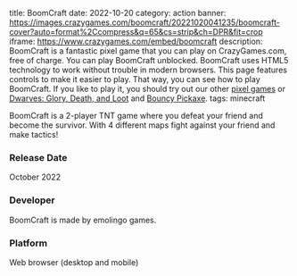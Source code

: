 title: BoomCraft
date: 2022-10-20
category: action
banner: https://images.crazygames.com/boomcraft/20221020041235/boomcraft-cover?auto=format%2Ccompress&q=65&cs=strip&ch=DPR&fit=crop
iframe: https://www.crazygames.com/embed/boomcraft
description: BoomCraft is a fantastic pixel game that you can play on CrazyGames.com, free of charge. You can play BoomCraft unblocked. BoomCraft uses HTML5 technology to work without trouble in modern browsers. This page features controls to make it easier to play. That way, you can see how to play BoomCraft. If you like to play it, you should try out our other <a href='https://www.crazygames.com/t/pixel' target='_blank'>pixel games</a> or <a href='https://www.crazygames.com/game/dwarves-glory-death-and-loot' target='_blank'>Dwarves: Glory, Death, and Loot</a> and <a href='https://www.crazygames.com/game/bouncy-pickaxe' target='_blank'>Bouncy Pickaxe</a>.
tags: minecraft

<p>BoomCraft is a 2-player TNT game where you defeat your friend and become the survivor. With 4 different maps fight against your friend and make tactics!



<h3>Release Date</h3>
<p>October 2022</p>

<h3>Developer</h3>
BoomCraft is made by emolingo games.

<h3>Platform</h3>
<p>Web browser (desktop and mobile)</p>
        